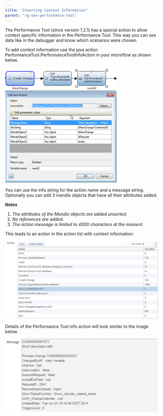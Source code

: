 ```yaml
---
title: "Inserting Context Information"
parent: "rg-one-performance-tool"
---
```

The Performance Tool (since version 1.2.1) has a special action to allow context specific information in the Performance Tool. This way you can see data like in the debugger and know which scenarios were chosen.

To add context information use the java action PerformanceTool.PerformanceToolInfoAction in your microflow as shown below.

![](attachments/rg-one-performance-tool/Inserting_context_information/Performance_Tool_Info_Action_Details.png)             

You can use the info string for the action name and a message string. Optionally you can add 3 mendix objects that have all their attributes added.

***Notes***

1. *The attributes of the Mendix objects are added unsorted.*
2. *No references are added.*
3. *The action message is limited to 4000 characters at the moment.*

This leads to an action in the action list with context information:

![](attachments/rg-one-performance-tool/Inserting_context_information/Microflow_Java_Action.png)

Details of the Performance Tool info action will look similar to the image below.

![](attachments/rg-one-performance-tool/Inserting_context_information/Performance_Tool_Info_Action_InList.png)

